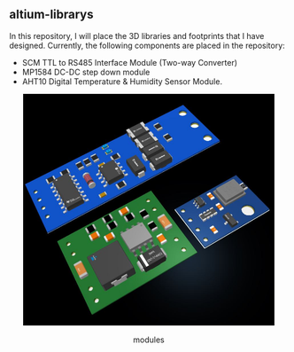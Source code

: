 ## altium-librarys

In this repository, I will place the 3D libraries and footprints that I have designed.
Currently, the following components are placed in the repository:

- SCM TTL to RS485 Interface Module (Two-way Converter)
- MP1584 DC-DC step down module
- AHT10 Digital Temperature & Humidity Sensor Module.

<div align="center">
<img src="module/images/module.JPG" width="90%">
<p>modules</p>
</div>
